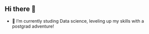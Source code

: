 ## Hi there 👋

- 🔭 I’m currently studing Data science, leveling up my skills with a postgrad adventure!

<!--
**fdamata/fdamata** is a ✨ _special_ ✨ repository because its `README.md` (this file) appears on your GitHub profile.

Here are some ideas to get you started:

- 🔭 I’m currently studing Data science, leveling up my skills with a postgrad adventure!

-->
